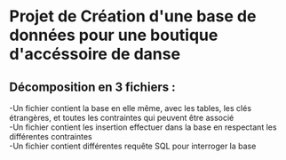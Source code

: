 # Projet de Création d'une base de données pour une boutique d'accéssoire de danse  

## Décomposition en 3 fichiers :  
-Un fichier contient la base en elle même, avec les tables, les clés étrangères, et toutes les contraintes qui peuvent être associé  
-Un fichier contient les insertion effectuer dans la base en respectant les différentes contraintes  
-Un fichier contient différentes requête SQL pour interroger la base
